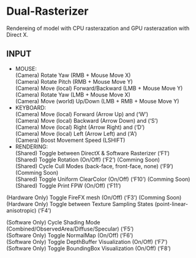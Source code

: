 # Dual-Rasterizer

Rendereing of  model with CPU rasterazation and GPU rasterazation with Direct X.

## INPUT
- MOUSE: <br>
(Camera) Rotate Yaw (RMB + Mouse Move X) <br>
(Camera) Rotate Pitch (RMB + Mouse Move Y) <br>
(Camera) Move (local) Forward/Backward (LMB + Mouse Move Y) <br>
(Camera) Rotate Yaw (LMB + Mouse Move X) <br>
(Camera) Move (world) Up/Down (LMB + RMB + Mouse Move Y) <br>
- KEYBOARD: <br>
(Camera) Move (local) Forward (Arrow Up) and (‘W’) <br>
(Camera) Move (local) Backward (Arrow Down) and (‘S’) <br>
(Camera) Move (local) Right (Arrow Right) and (‘D’) <br>
(Camera) Move (local) Left (Arrow Left) and (‘A’) <br>
(Camera) Boost Movement Speed (LSHIFT) <br>
- RENDERING:<br>
(Shared) Toggle between DirectX & Software Rasterizer (‘F1’) <br>
(Shared) Toggle Rotation (On/Off) (‘F2’) (Comming Soon)<br>
(Shared) Cycle Cull Modes (back-face, front-face, none) (‘F9’) (Comming Soon)<br>
(Shared) Toggle Uniform ClearColor (On/Off) (‘F10’) (Comming Soon)<br>
(Shared) Toggle Print FPW (On/Off) (‘F11’) <br>
 
(Hardware Only) Toggle FireFX mesh (On/Off) (‘F3’) (Comming Soon)<br>
(Hardware Only) Toggle between Texture Sampling States (point-linear-anisotropic) (‘F4’) <br>
 
(Software Only) Cycle Shading Mode (Combined/ObservedArea/Diffuse/Specular) (‘F5’) <br>
(Software Only) Toggle NormalMap (On/Off) (‘F6’) <br>
(Software Only) Toggle DepthBuffer Visualization (On/Off) (‘F7’) <br>
(Software Only) Toggle BoundingBox Visualization (On/Off) (‘F8’) <br>
